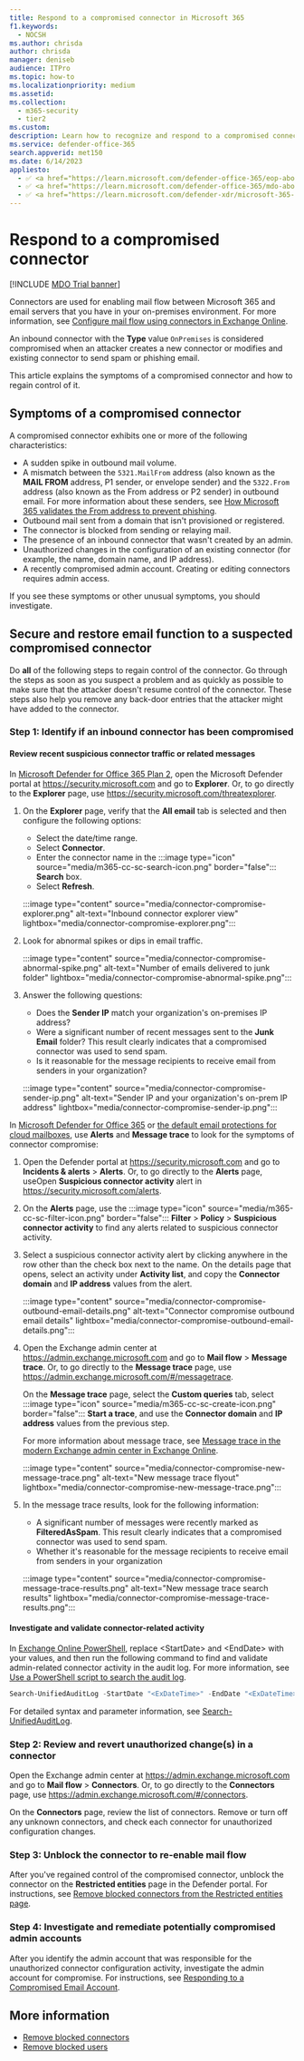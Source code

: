 ```yaml
---
title: Respond to a compromised connector in Microsoft 365
f1.keywords:
  - NOCSH
ms.author: chrisda
author: chrisda
manager: deniseb
audience: ITPro
ms.topic: how-to
ms.localizationpriority: medium
ms.assetid:
ms.collection:
  - m365-security
  - tier2
ms.custom:
description: Learn how to recognize and respond to a compromised connector in Microsoft 365.
ms.service: defender-office-365
search.appverid: met150
ms.date: 6/14/2023
appliesto:
  - ✅ <a href="https://learn.microsoft.com/defender-office-365/eop-about" target="_blank">Default email protections for cloud mailboxes</a>
  - ✅ <a href="https://learn.microsoft.com/defender-office-365/mdo-about#defender-for-office-365-plan-1-vs-plan-2-cheat-sheet" target="_blank">Microsoft Defender for Office 365 Plan 1 and Plan 2</a>
  - ✅ <a href="https://learn.microsoft.com/defender-xdr/microsoft-365-defender" target="_blank">Microsoft Defender XDR</a>
---
```


# Respond to a compromised connector

[!INCLUDE [MDO Trial banner](../includes/mdo-trial-banner.md)]

Connectors are used for enabling mail flow between Microsoft 365 and email servers that you have in your on-premises environment. For more information, see [Configure mail flow using connectors in Exchange Online](/exchange/mail-flow-best-practices/use-connectors-to-configure-mail-flow/use-connectors-to-configure-mail-flow).

An inbound connector with the **Type** value `OnPremises` is considered compromised when an attacker creates a new connector or modifies and existing connector to send spam or phishing email.

This article explains the symptoms of a compromised connector and how to regain control of it.

## Symptoms of a compromised connector

A compromised connector exhibits one or more of the following characteristics:

- A sudden spike in outbound mail volume.
- A mismatch between the `5321.MailFrom` address (also known as the **MAIL FROM** address, P1 sender, or envelope sender) and the `5322.From` address (also known as the From address or P2 sender) in outbound email. For more information about these senders, see [How Microsoft 365 validates the From address to prevent phishing](anti-phishing-from-email-address-validation.md#an-overview-of-email-message-standards).
- Outbound mail sent from a domain that isn't provisioned or registered.
- The connector is blocked from sending or relaying mail.
- The presence of an inbound connector that wasn't created by an admin.
- Unauthorized changes in the configuration of an existing connector (for example, the name, domain name, and IP address).
- A recently compromised admin account. Creating or editing connectors requires admin access.

If you see these symptoms or other unusual symptoms, you should investigate.

## Secure and restore email function to a suspected compromised connector

Do **all** of the following steps to regain control of the connector. Go through the steps as soon as you suspect a problem and as quickly as possible to make sure that the attacker doesn't resume control of the connector. These steps also help you remove any back-door entries that the attacker might have added to the connector.

### Step 1: Identify if an inbound connector has been compromised

#### Review recent suspicious connector traffic or related messages

In [Microsoft Defender for Office 365 Plan 2](mdo-about.md), open the Microsoft Defender portal at <https://security.microsoft.com> and go to **Explorer**. Or, to go directly to the **Explorer** page, use <https://security.microsoft.com/threatexplorer>.

1. On the **Explorer** page, verify that the **All email** tab is selected and then configure the following options:
   - Select the date/time range.
   - Select **Connector**.
   - Enter the connector name in the :::image type="icon" source="media/m365-cc-sc-search-icon.png" border="false"::: **Search** box.
   - Select **Refresh**.

    :::image type="content" source="media/connector-compromise-explorer.png" alt-text="Inbound connector explorer view" lightbox="media/connector-compromise-explorer.png":::

2. Look for abnormal spikes or dips in email traffic.

    :::image type="content" source="media/connector-compromise-abnormal-spike.png" alt-text="Number of emails delivered to junk folder" lightbox="media/connector-compromise-abnormal-spike.png":::

3. Answer the following questions:
    - Does the **Sender IP** match your organization's on-premises IP address?
    - Were a significant number of recent messages sent to the **Junk Email** folder? This result clearly indicates that a compromised connector was used to send spam.
    - Is it reasonable for the message recipients to receive email from senders in your organization?

    :::image type="content" source="media/connector-compromise-sender-ip.png" alt-text="Sender IP and your organization's on-prem IP address" lightbox="media/connector-compromise-sender-ip.png":::

In [Microsoft Defender for Office 365](mdo-about.md) or [the default email protections for cloud mailboxes](eop-about.md), use **Alerts** and **Message trace** to look for the symptoms of connector compromise:

1. Open the Defender portal at <https://security.microsoft.com> and go to **Incidents & alerts** \> **Alerts**. Or, to go directly to the **Alerts** page, useOpen **Suspicious connector activity** alert in <https://security.microsoft.com/alerts>.

2. On the **Alerts** page, use the :::image type="icon" source="media/m365-cc-sc-filter-icon.png" border="false"::: **Filter** \> **Policy** \> **Suspicious connector activity** to find any alerts related to suspicious connector activity.

3. Select a suspicious connector activity alert by clicking anywhere in the row other than the check box next to the name. On the details page that opens, select an activity under **Activity list**, and copy the **Connector domain** and **IP address** values from the alert.

    :::image type="content" source="media/connector-compromise-outbound-email-details.png" alt-text="Connector compromise outbound email details" lightbox="media/connector-compromise-outbound-email-details.png":::

4. Open the Exchange admin center at <https://admin.exchange.microsoft.com> and go to **Mail flow** \> **Message trace**. Or, to go directly to the **Message trace** page, use <https://admin.exchange.microsoft.com/#/messagetrace>.

   On the **Message trace** page, select the **Custom queries** tab, select :::image type="icon" source="media/m365-cc-sc-create-icon.png" border="false"::: **Start a trace**, and use the **Connector domain** and **IP address** values from the previous step.

   For more information about message trace, see [Message trace in the modern Exchange admin center in Exchange Online](/exchange/monitoring/trace-an-email-message/message-trace-modern-eac).

   :::image type="content" source="media/connector-compromise-new-message-trace.png" alt-text="New message trace flyout" lightbox="media/connector-compromise-new-message-trace.png":::

5. In the message trace results, look for the following information:
   - A significant number of messages were recently marked as **FilteredAsSpam**. This result clearly indicates that a compromised connector was used to send spam.
   - Whether it's reasonable for the message recipients to receive email from senders in your organization

   :::image type="content" source="media/connector-compromise-message-trace-results.png" alt-text="New message trace search results" lightbox="media/connector-compromise-message-trace-results.png":::

#### Investigate and validate connector-related activity

In [Exchange Online PowerShell](/powershell/exchange/connect-to-exchange-online-powershell), replace \<StartDate\> and \<EndDate\> with your values, and then run the following command to find and validate admin-related connector activity in the audit log. For more information, see [Use a PowerShell script to search the audit log](/purview/audit-log-search-script).

```powershell
Search-UnifiedAuditLog -StartDate "<ExDateTime>" -EndDate "<ExDateTime>" -Operations "New-InboundConnector","Set-InboundConnector","Remove-InboundConnector
```

For detailed syntax and parameter information, see [Search-UnifiedAuditLog](/powershell/module/exchange/search-unifiedauditlog).

### Step 2: Review and revert unauthorized change(s) in a connector

Open the Exchange admin center at <https://admin.exchange.microsoft.com> and go to **Mail flow** \> **Connectors**. Or, to go directly to the **Connectors** page, use <https://admin.exchange.microsoft.com/#/connectors>.

On the **Connectors** page, review the list of connectors. Remove or turn off any unknown connectors, and check each connector for unauthorized configuration changes.

### Step 3: Unblock the connector to re-enable mail flow

After you've regained control of the compromised connector, unblock the connector on the **Restricted entities** page in the Defender portal. For instructions, see [Remove blocked connectors from the Restricted entities page](connectors-remove-blocked.md).

### Step 4: Investigate and remediate potentially compromised admin accounts

After you identify the admin account that was responsible for the unauthorized connector configuration activity, investigate the admin account for compromise. For instructions, see [Responding to a Compromised Email Account](responding-to-a-compromised-email-account.md).

## More information

- [Remove blocked connectors](connectors-remove-blocked.md)
- [Remove blocked users](outbound-spam-restore-restricted-users.md)
